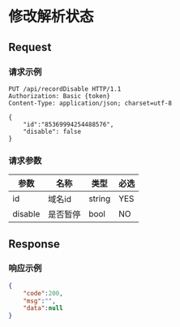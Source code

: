 # 修改解析状态

## Request

### 请求示例

```http
PUT /api/recordDisable HTTP/1.1
Authorization: Basic {token}
Content-Type: application/json; charset=utf-8

{
	"id":"85369994254488576",
    "disable": false
}
```

### 请求参数

| 参数    | 名称   | 类型   | 必选 |
|---------|--------|--------|------|
| id      | 域名id | string | YES  |
| disable | 是否暂停 | bool   | NO   |

## Response

### 响应示例

```json
{
    "code":200,
    "msg":"",
    "data":null
}
```